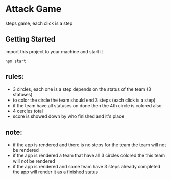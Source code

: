# Attack Game

steps game, each click is a step

## Getting Started

import this project to your machine and start it

```
npm start
```

## rules:

* 3 circles, each one is a step depends on the status of the team (3 statuses)
* to color the circle the team should end 3 steps (each click is a step)
* if the team have all statuses on done then the 4th circle is colored also
* 4 cercles total
* score is showed down by who finished and it's place

## note: 
* if the app is rendered and there is no steps for the team the team will not be rendered
* if the app is rendered a team that have all 3 circles colored the this team will not be rendered
* if the app is rendered and some team have 3 steps already completed the app will render it as a finished status